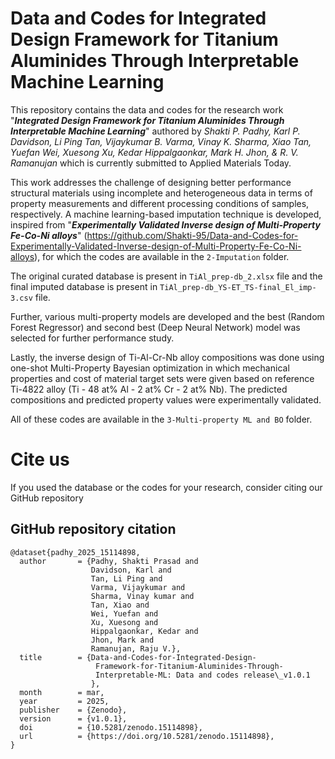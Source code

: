 # Data and Codes for Integrated Design Framework for Titanium Aluminides Through Interpretable Machine Learning

This repository contains the data and codes for the research work "_**Integrated Design Framework for Titanium Aluminides Through Interpretable Machine Learning**_" authored by _Shakti P. Padhy, Karl P. Davidson, Li Ping Tan, Vijaykumar B. Varma, Vinay K. Sharma, Xiao Tan, Yuefan Wei, Xuesong Xu, Kedar Hippalgaonkar, Mark H. Jhon, & R. V. Ramanujan_ which is currently submitted to Applied Materials Today.

This work addresses the challenge of designing better performance structural materials using incomplete and heterogeneous data in terms of property measurements and different processing conditions of samples, respectively. A machine learning-based imputation technique is developed, inspired from "_**Experimentally Validated Inverse design of Multi-Property Fe-Co-Ni alloys**_" (https://github.com/Shakti-95/Data-and-Codes-for-Experimentally-Validated-Inverse-design-of-Multi-Property-Fe-Co-Ni-alloys), for which the codes are available in the ``2-Imputation`` folder.

The original curated database is present in ``TiAl_prep-db_2.xlsx`` file and the final imputed database is present in ``TiAl_prep-db_YS-ET_TS-final_El_imp-3.csv`` file.

Further, various multi-property models are developed and the best (Random Forest Regressor) and second best (Deep Neural Network) model was selected for further performance study.

Lastly, the inverse design of Ti-Al-Cr-Nb alloy compositions was done using one-shot Multi-Property Bayesian optimization in which mechanical properties and cost of material target sets were given based on reference Ti-4822 alloy (Ti - 48 at% Al - 2 at% Cr - 2 at% Nb). The predicted compositions and predicted property values were experimentally validated.

All of these codes are available in the ``3-Multi-property ML and BO`` folder.

# Cite us
If you used the database or the codes for your research, consider citing our GitHub repository

## GitHub repository citation
```
@dataset{padhy_2025_15114898,
  author       = {Padhy, Shakti Prasad and
                  Davidson, Karl and
                  Tan, Li Ping and
                  Varma, Vijaykumar and
                  Sharma, Vinay kumar and
                  Tan, Xiao and
                  Wei, Yuefan and
                  Xu, Xuesong and
                  Hippalgaonkar, Kedar and
                  Jhon, Mark and
                  Ramanujan, Raju V.},
  title        = {Data-and-Codes-for-Integrated-Design-
                   Framework-for-Titanium-Aluminides-Through-
                   Interpretable-ML: Data and codes release\_v1.0.1
                  },
  month        = mar,
  year         = 2025,
  publisher    = {Zenodo},
  version      = {v1.0.1},
  doi          = {10.5281/zenodo.15114898},
  url          = {https://doi.org/10.5281/zenodo.15114898},
}
```
